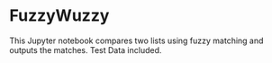 # FuzzyWuzzy
This Jupyter notebook compares two lists using fuzzy matching and outputs the matches.
Test Data included.
